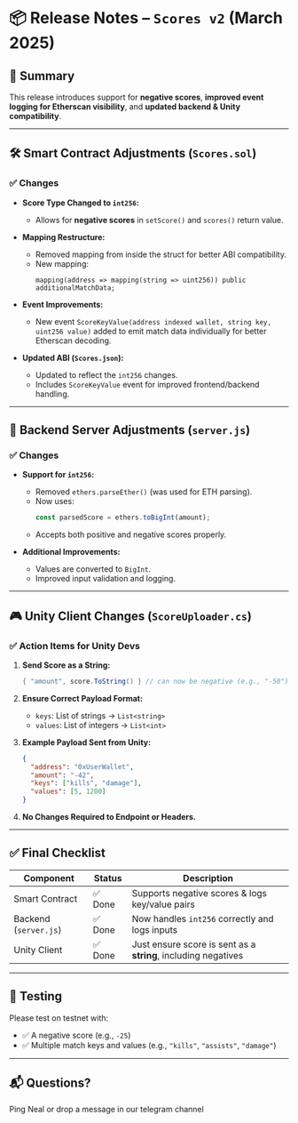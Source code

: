 # 📦 Release Notes – `Scores v2` (March 2025)

## 🔄 Summary
This release introduces support for **negative scores**, **improved event logging for Etherscan visibility**, and **updated backend & Unity compatibility**.

---

## 🛠 Smart Contract Adjustments (`Scores.sol`)

### ✅ Changes
- **Score Type Changed to `int256`:**  
  - Allows for **negative scores** in `setScore()` and `scores()` return value.

- **Mapping Restructure:**
  - Removed mapping from inside the struct for better ABI compatibility.
  - New mapping:
    ```solidity
    mapping(address => mapping(string => uint256)) public additionalMatchData;
    ```

- **Event Improvements:**
  - New event `ScoreKeyValue(address indexed wallet, string key, uint256 value)` added to emit match data individually for better Etherscan decoding.

- **Updated ABI (`Scores.json`):**
  - Updated to reflect the `int256` changes.
  - Includes `ScoreKeyValue` event for improved frontend/backend handling.

---

## 🔧 Backend Server Adjustments (`server.js`)

### ✅ Changes
- **Support for `int256`:**
  - Removed `ethers.parseEther()` (was used for ETH parsing).
  - Now uses:
    ```js
    const parsedScore = ethers.toBigInt(amount);
    ```
  - Accepts both positive and negative scores properly.

- **Additional Improvements:**
  - Values are converted to `BigInt`.
  - Improved input validation and logging.

---

## 🎮 Unity Client Changes (`ScoreUploader.cs`)

### ✅ Action Items for Unity Devs

1. **Send Score as a String:**
   ```csharp
   { "amount", score.ToString() } // can now be negative (e.g., "-50")
   ```

2. **Ensure Correct Payload Format:**
   - `keys`: List of strings → `List<string>`
   - `values`: List of integers → `List<int>`

3. **Example Payload Sent from Unity:**
   ```json
   {
     "address": "0xUserWallet",
     "amount": "-42",
     "keys": ["kills", "damage"],
     "values": [5, 1200]
   }
   ```

4. **No Changes Required to Endpoint or Headers.**

---

## ✅ Final Checklist

| Component         | Status   | Description                             |
|------------------|----------|-----------------------------------------|
| Smart Contract    | ✅ Done  | Supports negative scores & logs key/value pairs |
| Backend (`server.js`) | ✅ Done  | Now handles `int256` correctly and logs inputs |
| Unity Client      | ✅ Done  | Just ensure score is sent as a **string**, including negatives |

---

## 🧪 Testing

Please test on testnet with:
- ✅ A negative score (e.g., `-25`)
- ✅ Multiple match keys and values (e.g., `"kills"`, `"assists"`, `"damage"`)

---

## 📬 Questions?
Ping Neal or drop a message in our telegram channel
